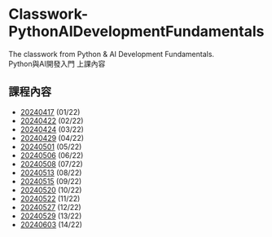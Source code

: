 # Classwork-PythonAIDevelopmentFundamentals
The classwork from Python & AI Development Fundamentals.\
Python與AI開發入門 上課內容

## 課程內容
- [20240417](https://github.com/chesterXalan/Classwork-PythonAIDevelopmentFundamentals/tree/main/lesson01) (01/22)
- [20240422](https://github.com/chesterXalan/Classwork-PythonAIDevelopmentFundamentals/tree/main/lesson02) (02/22)
- [20240424](https://github.com/chesterXalan/Classwork-PythonAIDevelopmentFundamentals/tree/main/lesson03) (03/22)
- [20240429](https://github.com/chesterXalan/Classwork-PythonAIDevelopmentFundamentals/tree/main/lesson04) (04/22)
- [20240501](https://github.com/chesterXalan/Classwork-PythonAIDevelopmentFundamentals/tree/main/lesson05) (05/22)
- [20240506](https://github.com/chesterXalan/Classwork-PythonAIDevelopmentFundamentals/tree/main/lesson06) (06/22)
- [20240508](https://github.com/chesterXalan/Classwork-PythonAIDevelopmentFundamentals/tree/main/lesson07) (07/22)
- [20240513](https://github.com/chesterXalan/Classwork-PythonAIDevelopmentFundamentals/tree/main/lesson08) (08/22)
- [20240515](https://github.com/chesterXalan/Classwork-PythonAIDevelopmentFundamentals/tree/main/lesson09) (09/22)
- [20240520](https://github.com/chesterXalan/Classwork-PythonAIDevelopmentFundamentals/tree/main/lesson10) (10/22)
- [20240522](https://github.com/chesterXalan/Classwork-PythonAIDevelopmentFundamentals/tree/main/lesson11) (11/22)
- [20240527](https://github.com/chesterXalan/Classwork-PythonAIDevelopmentFundamentals/tree/main/lesson12) (12/22)
- [20240529](https://github.com/chesterXalan/Classwork-PythonAIDevelopmentFundamentals/tree/main/lesson13) (13/22)
- [20240603](https://github.com/chesterXalan/Classwork-PythonAIDevelopmentFundamentals/tree/main/lesson14) (14/22)